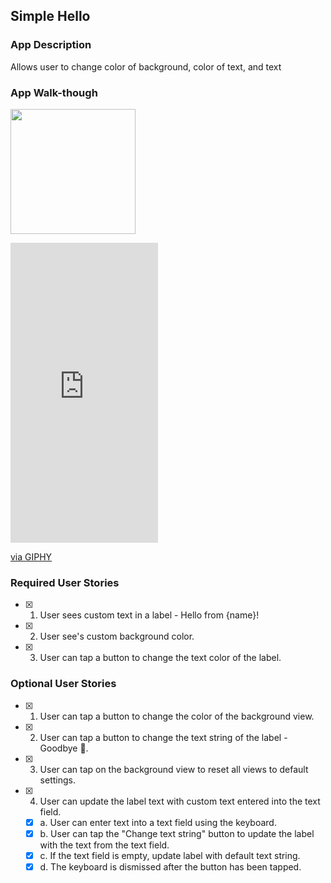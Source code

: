 ## Simple Hello 

### App Description
Allows user to change color of background, color of text, and text

### App Walk-though

<img src="https://giphy.com/embed/p3hJZOxtnhUZ0uNi6E" width=200><br>


<iframe src="https://giphy.com/embed/p3hJZOxtnhUZ0uNi6E" width="236" height="480" frameBorder="0" class="giphy-embed" allowFullScreen></iframe><p><a href="https://giphy.com/gifs/p3hJZOxtnhUZ0uNi6E">via GIPHY</a></p>


### Required User Stories
- [x] 1. User sees custom text in a label - Hello from {name}!
- [x] 2. User see's custom background color.
- [x] 3. User can tap a button to change the text color of the label.

### Optional User Stories
- [x] 1. User can tap a button to change the color of the background view.
- [x] 2. User can tap a button to change the text string of the label - Goodbye 👋.
- [x] 3. User can tap on the background view to reset all views to default settings.
- [x] 4. User can update the label text with custom text entered into the text field.
   - [x] a. User can enter text into a text field using the keyboard.
   - [x] b. User can tap the "Change text string" button to update the label with the text from the text field.
   - [x] c. If the text field is empty, update label with default text string.
   - [x] d. The keyboard is dismissed after the button has been tapped.
